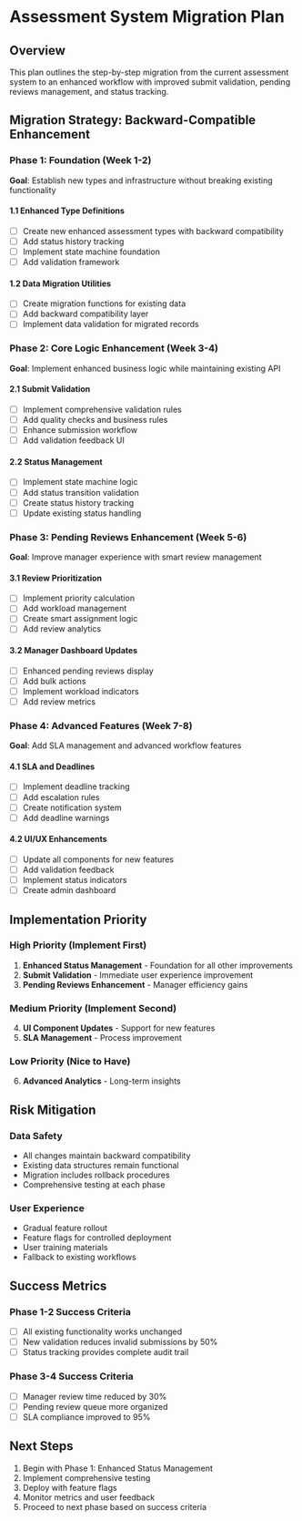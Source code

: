 # Assessment System Migration Plan

## Overview
This plan outlines the step-by-step migration from the current assessment system to an enhanced workflow with improved submit validation, pending reviews management, and status tracking.

## Migration Strategy: Backward-Compatible Enhancement

### Phase 1: Foundation (Week 1-2)
**Goal**: Establish new types and infrastructure without breaking existing functionality

#### 1.1 Enhanced Type Definitions
- [ ] Create new enhanced assessment types with backward compatibility
- [ ] Add status history tracking
- [ ] Implement state machine foundation
- [ ] Add validation framework

#### 1.2 Data Migration Utilities
- [ ] Create migration functions for existing data
- [ ] Add backward compatibility layer
- [ ] Implement data validation for migrated records

### Phase 2: Core Logic Enhancement (Week 3-4)
**Goal**: Implement enhanced business logic while maintaining existing API

#### 2.1 Submit Validation
- [ ] Implement comprehensive validation rules
- [ ] Add quality checks and business rules
- [ ] Enhance submission workflow
- [ ] Add validation feedback UI

#### 2.2 Status Management
- [ ] Implement state machine logic
- [ ] Add status transition validation
- [ ] Create status history tracking
- [ ] Update existing status handling

### Phase 3: Pending Reviews Enhancement (Week 5-6)
**Goal**: Improve manager experience with smart review management

#### 3.1 Review Prioritization
- [ ] Implement priority calculation
- [ ] Add workload management
- [ ] Create smart assignment logic
- [ ] Add review analytics

#### 3.2 Manager Dashboard Updates
- [ ] Enhanced pending reviews display
- [ ] Add bulk actions
- [ ] Implement workload indicators
- [ ] Add review metrics

### Phase 4: Advanced Features (Week 7-8)
**Goal**: Add SLA management and advanced workflow features

#### 4.1 SLA and Deadlines
- [ ] Implement deadline tracking
- [ ] Add escalation rules
- [ ] Create notification system
- [ ] Add deadline warnings

#### 4.2 UI/UX Enhancements
- [ ] Update all components for new features
- [ ] Add validation feedback
- [ ] Implement status indicators
- [ ] Create admin dashboard

## Implementation Priority

### High Priority (Implement First)
1. **Enhanced Status Management** - Foundation for all other improvements
2. **Submit Validation** - Immediate user experience improvement
3. **Pending Reviews Enhancement** - Manager efficiency gains

### Medium Priority (Implement Second)
4. **UI Component Updates** - Support for new features
5. **SLA Management** - Process improvement

### Low Priority (Nice to Have)
6. **Advanced Analytics** - Long-term insights

## Risk Mitigation

### Data Safety
- All changes maintain backward compatibility
- Existing data structures remain functional
- Migration includes rollback procedures
- Comprehensive testing at each phase

### User Experience
- Gradual feature rollout
- Feature flags for controlled deployment
- User training materials
- Fallback to existing workflows

## Success Metrics

### Phase 1-2 Success Criteria
- [ ] All existing functionality works unchanged
- [ ] New validation reduces invalid submissions by 50%
- [ ] Status tracking provides complete audit trail

### Phase 3-4 Success Criteria
- [ ] Manager review time reduced by 30%
- [ ] Pending review queue more organized
- [ ] SLA compliance improved to 95%

## Next Steps
1. Begin with Phase 1: Enhanced Status Management
2. Implement comprehensive testing
3. Deploy with feature flags
4. Monitor metrics and user feedback
5. Proceed to next phase based on success criteria
